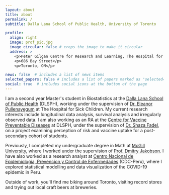 ```yaml
---
layout: about
title: about
permalink: /
subtitle: Dalla Lana School of Public Health, University of Toronto

profile:
  align: right
  image: prof_pic.jpg
  image_circular: false # crops the image to make it circular
  address: >
    <p>Peter Gilgan Centre for Research and Learning, The Hospital for Sick Children</p>
    <p>686 Bay Street</p>
    <p>Toronto, ON</p>

news: false  # includes a list of news items
selected_papers: false # includes a list of papers marked as "selected={true}"
social: true  # includes social icons at the bottom of the page
---
```


I am a second year Master's student in Biostatistics at the [Dalla Lana School of Public Health](https://www.dlsph.utoronto.ca/) (DLSPH), working under the supervision of [Dr. Eleanor Pullenayegum](https://lab.research.sickkids.ca/pullenayegum/) at The Hospital for Sick Children. My current research interests include longitudinal data analysis, survival analysis and irregularly observed data. I am also working as an RA at the [Centre for Vaccine Preventable Diseases](https://www.dlsph.utoronto.ca/institutes/centre-for-vaccine-preventable-diseases/) at DLSPH, under the supervision of [Dr. Shaza Fadel](https://www.dlsph.utoronto.ca/faculty-profile/fadel-shaza/), on a project examining perception of risk and vaccine uptake for a post-secondary cohort of students. 

Previously, I completed my undergraduate degree in Math at [McGill University](https://www.mcgill.ca/mathstat/), where I worked under the supervision of [Prof. Dmitry Jakobson](https://www.math.mcgill.ca/jakobson/). I have also worked as a research analyst at [Centro Nacional de Epidemiologia, Prevencion y Control de Enfermedades](https://www.dge.gob.pe/portalnuevo/) (CDC-Peru), where I explored statistical modelling and data visualization of the COVID-19 epidemic in Peru. 

Outside of work, you'll find me biking around Toronto, visiting record stores and trying out local craft beers at breweries. 




